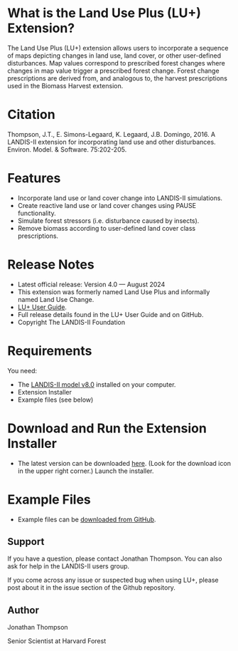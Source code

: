# What is the Land Use Plus (LU+) Extension?
The Land Use Plus (LU+) extension allows users to incorporate a sequence of maps depicting changes in land use, land cover, or other user-defined disturbances. Map values correspond to prescribed forest changes where changes in map value trigger a prescribed forest change. Forest change prescriptions are derived from, and analogous to, the harvest prescriptions used in the Biomass Harvest extension.

# Citation
Thompson, J.T., E. Simons-Legaard, K. Legaard, J.B. Domingo, 2016. A LANDIS-II extension for incorporating land use and other disturbances. Environ. Model. & Software. 75:202-205.

# Features
 - Incorporate land use or land cover change into LANDIS-II simulations.
 - Create reactive land use or land cover changes using PAUSE functionality.
 - Simulate forest stressors (i.e. disturbance caused by insects).
 - Remove biomass according to user-defined land cover class prescriptions.
 
# Release Notes
 - Latest official release: Version 4.0 — August 2024
 - This extension was formerly named Land Use Plus and informally named Land Use Change.
 - [LU+ User Guide](https://github.com/LANDIS-II-Foundation/Extension-Land-Use-Plus/blob/master/docs/Land%20Use%20Plus%20v4.0%20User%20Guide.pdf).
 - Full release details found in the LU+ User Guide and on GitHub.
 - Copyright The LANDIS-II Foundation

# Requirements

You need:

- The [LANDIS-II model v8.0](http://www.landis-ii.org/install) installed on your computer.
- Extension Installer
- Example files (see below)

# Download and Run the Extension Installer
- The latest version can be downloaded [here](https://github.com/LANDIS-II-Foundation/Extension-Land-Use-Plus/blob/master/deploy/installer/LANDIS-II-V8%20Land%20Use%20Change%204.0setup.exe). (Look for the download icon in the upper right corner.)  Launch the installer.

# Example Files
- Example files can be [downloaded from GitHub](https://downgit.github.io/#/home?url=https://github.com/LANDIS-II-Foundation/Extension-Land-Use-Plus/tree/master/Testing/Core-v8%20Biomass%20Succession).


## Support
If you have a question, please contact Jonathan Thompson. You can also ask for help in the LANDIS-II users group.

If you come across any issue or suspected bug when using LU+, please post about it in the issue section of the Github repository.

## Author
Jonathan Thompson

Senior Scientist at Harvard Forest


